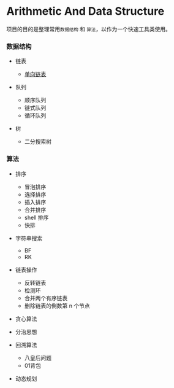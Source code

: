 # Arithmetic And Data Structure

项目的目的是整理常用```数据结构``` 和 ```算法```，以作为一个快速工具类使用。

### 数据结构

- 链表
    - [单向链表](/src/structure/linkedlist/ListNode.java)
    
- 队列
    - 顺序队列
    - 链式队列
    - 循环队列
- 树
    - 二分搜索树
    
    
    
### 算法

- 排序
    - 冒泡排序
    - 选择排序
    - 插入排序
    - 合并排序
    - shell 排序
    - 快排

- 字符串搜索
    - BF
    - RK

- 链表操作
    - 反转链表
    - 检测环
    - 合并两个有序链表 
    - 删除链表的倒数第 n 个节点
    
- 贪心算法
- 分治思想

- 回溯算法
    - 八皇后问题
    - 01背包
- 动态规划

